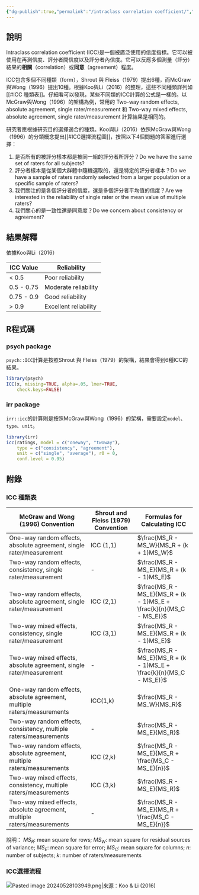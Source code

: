 ```yaml
---
{"dg-publish":true,"permalink":"/intraclass correlation coefficient/","title":"intraclass correlation coefficient","tags":["terms","reliability","guideline","statistics"],"created":"2024-05-28T09:57","updated":"2025-10-21T15:52"}
---
```



## 說明

Intraclass correlation coefficient (ICC)是一個被廣泛使用的信度指標。它可以被使用在再測信度、評分者間信度以及評分者內信度。它可以反應多個測量（評分）結果的**相關**（correlation）或**同意**（agreement）程度。

ICC包含多個不同種類（form），Shrout 與 Fleiss（1979）提出6種，而McGraw與Wong（1996）提出10種。根據Koo與Li（2016）的整理，這些不同種類詳列如[[#ICC 種類表]]。仔細看可以發現，某些不同類的ICC計算的公式是一樣的。以McGraw與Wong（1996）的架構為例，常用的 Two-way random effects, absolute agreement, single rater/measurement 和 Two-way mixed effects, absolute agreement, single rater/measurement 計算結果是相同的。

研究者應根據研究目的選擇適合的種類。Koo與Li（2016）依照McGraw與Wong（1996）的分類概念提出[[#ICC選擇流程圖]]，按照以下4個問題的答案進行選擇：

1. 是否所有的被評分樣本都是被同一組的評分者所評分？Do we have the same set of raters for all subjects?
2. 評分者樣本是從某個大群體中隨機選取的，還是特定的評分者樣本？Do we have a sample of raters randomly selected from a larger population or a specific sample of raters?
3. 我們關注的是各個評分者的信度，還是多個評分者平均值的信度？Are we interested in the reliability of single rater or the mean value of multiple raters?
4. 我們關心的是一致性還是同意度？Do we concern about consistency or agreement?

## 結果解釋

依據Koo與Li（2016）

| ICC Value  | Reliability           |
| ---------- | --------------------- |
| < 0.5      | Poor reliability      |
| 0.5 - 0.75 | Moderate reliability  |
| 0.75 - 0.9 | Good reliability      |
| > 0.9      | Excellent reliability |

## R程式碼

### psych package

`psych::ICC`計算是按照Shrout 與 Fleiss（1979）的架構，結果會得到6種ICC的結果。

```r
library(psych)
ICC(x, missing=TRUE, alpha=.05, lmer=TRUE, 
    check.keys=FALSE)
```

### irr package

`irr::icc`的計算則是按照McGraw與Wong（1996）的架構，需要設定`model`、`type`、`unit`。

```r
library(irr)
icc(ratings, model = c("oneway", "twoway"), 
    type = c("consistency", "agreement"), 
    unit = c("single", "average"), r0 = 0,
    conf.level = 0.95)
```

## 附錄

### ICC 種類表

| McGraw and Wong (1996) Convention                                        | Shrout and Fleiss (1979) Convention | Formulas for Calculating ICC                                        |
| ------------------------------------------------------------------------ | ----------------------------------- | ------------------------------------------------------------------- |
| One-way random effects, absolute agreement, single rater/measurement     | ICC (1,1)                           | $\frac{MS_R - MS_W}{MS_R + (k + 1)MS_W}$                            |
| Two-way random effects, consistency, single rater/measurement            | -                                   | $\frac{MS_R - MS_E}{MS_R + (k - 1)MS_E}$                            |
| Two-way random effects, absolute agreement, single rater/measurement     | ICC (2,1)                           | $\frac{MS_R - MS_E}{MS_R + (k - 1)MS_E + \frac{k}{n}(MS_C - MS_E)}$ |
| Two-way mixed effects, consistency, single rater/measurement             | ICC (3,1)                           | $\frac{MS_R - MS_E}{MS_R + (k - 1)MS_E}$                            |
| Two-way mixed effects, absolute agreement, single rater/measurement      | -                                   | $\frac{MS_R - MS_E}{MS_R + (k - 1)MS_E + \frac{k}{n}(MS_C - MS_E)}$ |
| One-way random effects, absolute agreement, multiple raters/measurements | ICC(1,k)                            | $\frac{MS_R - MS_W}{MS_R}$                                          |
| Two-way random effects, consistency, multiple raters/measurements        | -                                   | $\frac{MS_R - MS_E}{MS_R}$                                          |
| Two-way random effects, absolute agreement, multiple raters/measurements | ICC (2,k)                           | $\frac{MS_R - MS_E}{MS_R + \frac{MS_C - MS_E}{n}}$                  |
| Two-way mixed effects, consistency, multiple raters/measurements         | ICC (3,k)                           | $\frac{MS_R - MS_E}{MS_R}$                                          |
| Two-way mixed effects, absolute agreement, multiple raters/measurements  | -                                   | $\frac{MS_R - MS_E}{MS_R + \frac{MS_C - MS_E}{n}}$                  |

說明：
$MS_R$: mean square for rows; $MS_W$: mean square for residual sources of variance; $MS_E$: mean square for error; $MS_C$: mean square for columns; $n$: number of subjects; $k$: number of raters/measurements

### ICC選擇流程

![Pasted image 20240528103949.png|來源：Koo & Li (2016)](/img/user/Pasted%20image%2020240528103949.png)
